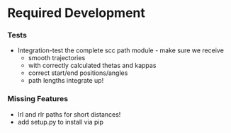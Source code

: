 Required Development
====================

### Tests ###

- Integration-test the complete scc path module - make sure we receive
    - smooth trajectories
    - with correctly calculated thetas and kappas
    - correct start/end positions/angles
    - path lengths integrate up!

### Missing Features ###

- lrl and rlr paths for short distances!
- add setup.py to install via pip
